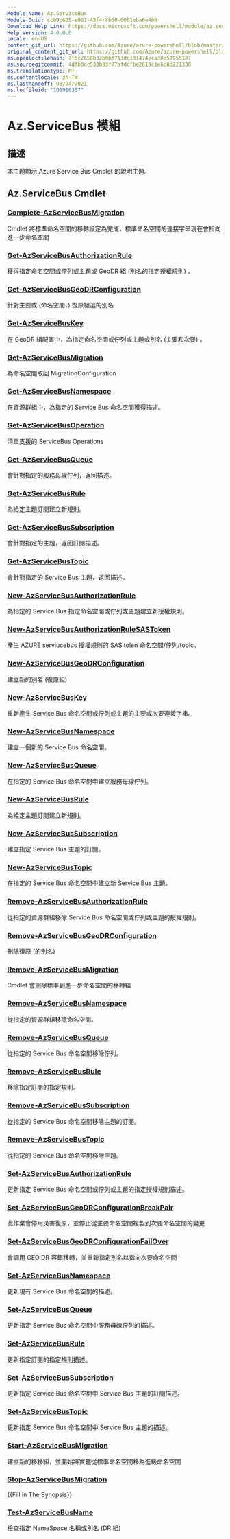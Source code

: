 ```yaml
---
Module Name: Az.ServiceBus
Module Guid: cc69c625-e961-43f4-8b50-0061eba6e4b6
Download Help Link: https://docs.microsoft.com/powershell/module/az.servicebus
Help Version: 4.0.0.0
Locale: en-US
content_git_url: https://github.com/Azure/azure-powershell/blob/master/src/ServiceBus/ServiceBus/help/Az.ServiceBus.md
original_content_git_url: https://github.com/Azure/azure-powershell/blob/master/src/ServiceBus/ServiceBus/help/Az.ServiceBus.md
ms.openlocfilehash: 7f5c2658b32b0bf713dc131474eca30e57955187
ms.sourcegitcommit: 4dfb0cc533b83f77afdcfbe2618c1e6c8d221330
ms.translationtype: MT
ms.contentlocale: zh-TW
ms.lasthandoff: 03/04/2021
ms.locfileid: "101916357"
---
```

# Az.ServiceBus 模組
## 描述
本主題顯示 Azure Service Bus Cmdlet 的說明主題。

## Az.ServiceBus Cmdlet
### [Complete-AzServiceBusMigration](Complete-AzServiceBusMigration.md)
Cmdlet 將標準命名空間的移轉設定為完成，標準命名空間的連接字串現在會指向進一步命名空間

### [Get-AzServiceBusAuthorizationRule](Get-AzServiceBusAuthorizationRule.md)
獲得指定命名空間或佇列或主題或 GeoDR 組 (別名的指定授權規則) 。 

### [Get-AzServiceBusGeoDRConfiguration](Get-AzServiceBusGeoDRConfiguration.md)
針對主要或 (命名空間，) 復原組選的別名

### [Get-AzServiceBusKey](Get-AzServiceBusKey.md)
在 GeoDR 組配置中，為指定命名空間或佇列或主題或別名 (主要和次要) 。

### [Get-AzServiceBusMigration](Get-AzServiceBusMigration.md)
為命名空間取回 MigrationConfiguration

### [Get-AzServiceBusNamespace](Get-AzServiceBusNamespace.md)
在資源群組中，為指定的 Service Bus 命名空間獲得描述。

### [Get-AzServiceBusOperation](Get-AzServiceBusOperation.md)
清單支援的 ServiceBus Operations

### [Get-AzServiceBusQueue](Get-AzServiceBusQueue.md)
會針對指定的服務母線佇列，返回描述。

### [Get-AzServiceBusRule](Get-AzServiceBusRule.md)
為給定主題訂閱建立新規則。 

### [Get-AzServiceBusSubscription](Get-AzServiceBusSubscription.md)
會針對指定的主題，返回訂閱描述。

### [Get-AzServiceBusTopic](Get-AzServiceBusTopic.md)
會針對指定的 Service Bus 主題，返回描述。

### [New-AzServiceBusAuthorizationRule](New-AzServiceBusAuthorizationRule.md)
為指定的 Service Bus 指定命名空間或佇列或主題建立新授權規則。

### [New-AzServiceBusAuthorizationRuleSASToken](New-AzServiceBusAuthorizationRuleSASToken.md)
產生 AZURE serviucebus 授權規則的 SAS tolen 命名空間/佇列/topic。 

### [New-AzServiceBusGeoDRConfiguration](New-AzServiceBusGeoDRConfiguration.md)
建立新的別名 (復原組) 

### [New-AzServiceBusKey](New-AzServiceBusKey.md)
重新產生 Service Bus 命名空間或佇列或主題的主要或次要連接字串。

### [New-AzServiceBusNamespace](New-AzServiceBusNamespace.md)
建立一個新的 Service Bus 命名空間。

### [New-AzServiceBusQueue](New-AzServiceBusQueue.md)
在指定的 Service Bus 命名空間中建立服務母線佇列。

### [New-AzServiceBusRule](New-AzServiceBusRule.md)
為給定主題訂閱建立新規則。 

### [New-AzServiceBusSubscription](New-AzServiceBusSubscription.md)
建立指定 Service Bus 主題的訂閱。

### [New-AzServiceBusTopic](New-AzServiceBusTopic.md)
在指定的 Service Bus 命名空間中建立新 Service Bus 主題。

### [Remove-AzServiceBusAuthorizationRule](Remove-AzServiceBusAuthorizationRule.md)
從指定的資源群組移除 Service Bus 命名空間或佇列或主題的授權規則。

### [Remove-AzServiceBusGeoDRConfiguration](Remove-AzServiceBusGeoDRConfiguration.md)
刪除復原 (的別名) 

### [Remove-AzServiceBusMigration](Remove-AzServiceBusMigration.md)
Cmdlet 會刪除標準到進一步命名空間的移轉組

### [Remove-AzServiceBusNamespace](Remove-AzServiceBusNamespace.md)
從指定的資源群組移除命名空間。 

### [Remove-AzServiceBusQueue](Remove-AzServiceBusQueue.md)
從指定的 Service Bus 命名空間移除佇列。

### [Remove-AzServiceBusRule](Remove-AzServiceBusRule.md)
移除指定訂閱的指定規則。

### [Remove-AzServiceBusSubscription](Remove-AzServiceBusSubscription.md)
從指定的 Service Bus 命名空間移除主題的訂閱。

### [Remove-AzServiceBusTopic](Remove-AzServiceBusTopic.md)
從指定的 Service Bus 命名空間移除主題。

### [Set-AzServiceBusAuthorizationRule](Set-AzServiceBusAuthorizationRule.md)
更新指定 Service Bus 命名空間或佇列或主題的指定授權規則描述。

### [Set-AzServiceBusGeoDRConfigurationBreakPair](Set-AzServiceBusGeoDRConfigurationBreakPair.md)
此作業會停用災害復原，並停止從主要命名空間複製到次要命名空間的變更

### [Set-AzServiceBusGeoDRConfigurationFailOver](Set-AzServiceBusGeoDRConfigurationFailOver.md)
會調用 GEO DR 容錯移轉，並重新指定別名以指向次要命名空間

### [Set-AzServiceBusNamespace](Set-AzServiceBusNamespace.md)
更新現有 Service Bus 命名空間的描述。

### [Set-AzServiceBusQueue](Set-AzServiceBusQueue.md)
更新指定 Service Bus 命名空間中服務母線佇列的描述。

### [Set-AzServiceBusRule](Set-AzServiceBusRule.md)
更新指定訂閱的指定規則描述。

### [Set-AzServiceBusSubscription](Set-AzServiceBusSubscription.md)
更新指定 Service Bus 命名空間中 Service Bus 主題的訂閱描述。

### [Set-AzServiceBusTopic](Set-AzServiceBusTopic.md)
更新指定 Service Bus 命名空間中 Service Bus 主題的描述。

### [Start-AzServiceBusMigration](Start-AzServiceBusMigration.md)
建立新的移移組，並開始將實體從標準命名空間移為進級命名空間

### [Stop-AzServiceBusMigration](Stop-AzServiceBusMigration.md)
{{Fill in The Synopsis}}

### [Test-AzServiceBusName](Test-AzServiceBusName.md)
檢查指定 NameSpace 名稱或別名 (DR 組)  

